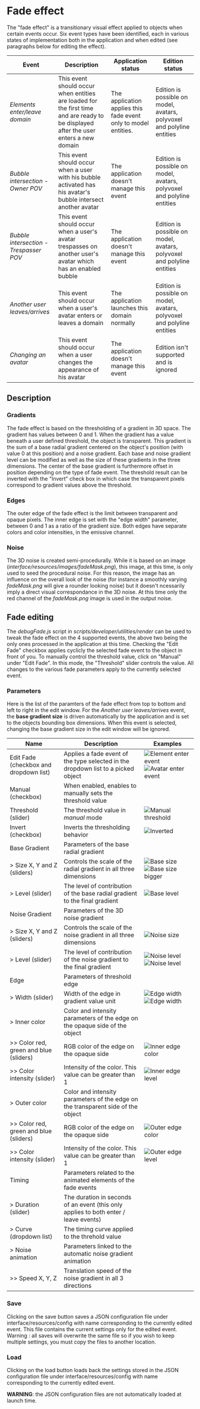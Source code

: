 # Fade effect

The "fade effect" is a transitionary visual effect applied to objects when certain events occur. Six event types have been identified, each in various states of implementation both in the application and when edited (see paragraphs below for editing the effect).

| Event | Description | Application status | Edition status |
|-----  |-----        |-----               |-----           |
| *Elements enter/leave domain* | This event should occur when entities are loaded for the first time and are ready to be displayed after the user enters a new domain | The application applies this fade event only to model entities. | Edition is possible on model, avatars, polyvoxel and polyline entities |
| *Bubble intersection - Owner POV* | This event should occur when a user with his bubble activated has his avatar's bubble intersect another avatar | The application doesn't manage this event | Edition is possible on model, avatars, polyvoxel and polyline entities |
| *Bubble intersection - Trespasser POV* | This event should occur when a user's avatar trespasses on another user's avatar which has an enabled bubble | The application doesn't manage this event | Edition is possible on model, avatars, polyvoxel and polyline entities |
| *Another user leaves/arrives* | This event should occur when a user's avatar enters or leaves a domain | The application launches this domain normally | Edition is possible on model, avatars, polyvoxel and polyline entities |
| *Changing an avatar* | This event should occur when a user changes the appearance of his avatar | The application doesn't manage this event | Edition isn't supported and is ignored |

## Description

### Gradients
The fade effect is based on the thresholding of a gradient in 3D space. The gradient has values between 0 and 1. When the gradient has a value beneath a user defined threshold, the object is transparent. This gradient is the sum of a base radial gradient centered on the object's position (with value 0 at this position) and a noise gradient. Each base and noise gradient level can be modified as well as the size of these gradients in the three dimensions. The center of the base gradient is furthermore offset in position depending on the type of fade event.
The threshold result can be inverted with the "Invert" check box in which case the transparent pixels correspond to gradient values above the threshold.

### Edges
The outer edge of the fade effect is the limit between transparent and opaque pixels. The inner edge is set with the "edge width" parameter, between 0 and 1 as a ratio of the gradient size. Both edges have separate colors and color intensities, in the emissive channel.

### Noise
The 3D noise is created semi-procedurally. While it is based on an image (*interface/resources/images/fadeMask.png*), this image, at this time, is only used to seed the procedural noise. For this reason, the image has an influence on the overall look of the noise (for instance a smoothly varying *fadeMask.png* will give a rounder looking noise) but it doesn't ncessarily imply a direct visual correspondance in the 3D noise. At this time only the red channel of the *fadeMask.png* image is used in the output noise.

## Fade editing
The *debugFade.js* script in *scripts/developer/utilities/render* can be used to tweak the fade effect on the 4 supported events, the above two being the only ones processed in the application at this time. Checking the "Edit Fade" checkbox applies cyclicly the selected fade event to the object in front of you. To manually control the threshold value, click on "Manual" under "Edit Fade". In this mode, the "Threshold" slider controls the value.
All changes to the various fade parameters apply to the currently selected event.

### Parameters
Here is the list of the paramters of the fade effect from top to bottom and left to right in the edit window. For the *Another user leaves/arrives* event, the **base gradient size** is driven automatically by the application and is set to the objects bounding box dimensions. When this event is selected, changing the base gradient size in the edit window will be ignored.

| Name                                   | Description                                                                       | Examples |
|----------                              |--------                                                                           |-------   |
| Edit Fade (checkbox and dropdown list) | Applies a fade event of the type selected in the dropdown list to a picked object | ![Element enter event](/fade/Fade-EditOn.jpg "Element enter/leave event applied")![Avatar enter event](/fade/Fade-EditAvatar.jpg "Avatar enter/leave event applied") |
| Manual (checkbox)                      | When enabled, enables to manually sets the threshold value                        |           |
| Threshold (slider)                     | The threshold value in *manual* mode                                              | ![Manual threshold](/fade/Fade-Manual50.jpg "Manual threshold at 50%")         |
| Invert (checkbox)                      | Inverts the thresholding behavior                                                 | ![Inverted](/fade/Fade-Inverted.jpg "Manual threshold at 50% with invert enabled")         |
| Base Gradient                          | Parameters of the base radial gradient                                            |          |
| > Size X, Y and Z (sliders)            | Controls the scale of the radial gradient in all three dimensions                 | ![Base size](/fade/Fade-BaseSize.jpg "Base gradient size stretched in Y & Z with a small X size") ![Base size bigger](/fade/Fade-Bigger.jpg "Base gradient size stretched in Y & Z and with a medium X size")         |
| > Level (slider)                       | The level of contribution of the base radial gradient to the final gradient       | ![Base level](/fade/FadeBiggerNoiser.jpg "Base gradient at half level, making the noise stand out more")         |
| Noise Gradient                         | Parameters of the 3D noise gradient                                               |          |
| > Size X, Y and Z (sliders)            | Controls the scale of the noise gradient in all three dimensions                  | ![Noise size](/fade/Fade-NoiseSize.jpg "Noise with different size values in X,Y and Z")         |
| > Level (slider)                       | The level of contribution of the noise gradient to the final gradient             | ![Noise level](/fade/Fade-NoNoise.jpg "Noise level at 0 makes a for clear noiseless clip if the base level is at 1") ![Noise level](/fade/Fade-BaseAndNoise.jpg "Noise level at full 1 value adds noise to the clip edge")        |
| Edge                                   | Parameters of threshold edge                                                      |          |
| > Width (slider)                       | Width of the edge in gradient value unit                                          | ![Edge width](/fade/Fade-SmallEdgeWidth.jpg "Very small edge width") ![Edge width](/fade/Fade-MedEdgeWidth.jpg "Medium edge width")         |
| > Inner color                          | Color and intensity parameters of the edge on the opaque side of the object       |           |
| >> Color red, green and blue (sliders) | RGB color of the edge on the opaque side                                          | ![Inner edge color](/fade/Fade-InnerRed.jpg "Setting the edge inner color to pure red")        |
| >> Color intensity (slider)            | Intensity of the color. This value can be greater than 1                          | ![Inner edge level](/fade/Fade-Inner0.jpg "Setting the edge inner level to 0")          |
| > Outer color                          | Color and intensity parameters of the edge on the transparent side of the object  |          |
| >> Color red, green and blue (sliders) | RGB color of the edge on the opaque side                                          | ![Outer edge color](/fade/Fade-OuterYellow.jpg "Setting the edge outer color to pure yellow")        |
| >> Color intensity (slider)            | Intensity of the color. This value can be greater than 1                          | ![Outer edge level](/fade/Fade-Outer0.jpg "Setting the edge outer level to 0")          |
| Timing                                 | Parameters related to the animated elements of the fade events                    |          |
| > Duration (slider)                    | The duration in seconds of an event (this only applies to both enter / leave events)                                          |          |
| > Curve (dropdown list)                | The timing curve applied to the threhold value                                    |          |
| > Noise animation                      | Parameters linked to the automatic noise gradient animation                       |          |
| >> Speed X, Y, Z                       | Translation speed of the noise gradient in all 3 directions                       |          |

### Save
Clicking on the save button saves a JSON configuration file under interface/resources/config with name corresponding to the currently edited event. This file contains the current settings only for the edited event.
Warning : all saves will overwrite the same file so if you wish to keep multiple settings, you must copy the files to another location.
### Load
Clicking on the load button loads back the settings stored in the JSON configuration file under interface/resources/config with name corresponding to the currently edited event.

**WARNING**: the JSON configuration files are not automatically loaded at launch time.
